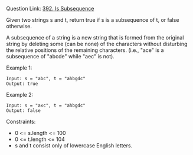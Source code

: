 Question Link: [392. Is Subsequence](https://leetcode.com/problems/is-subsequence/)

Given two strings s and t, return true if s is a subsequence of t, or false otherwise.

A subsequence of a string is a new string that is formed from the original string by deleting some (can be none) of the characters without disturbing the relative positions of the remaining characters. (i.e., "ace" is a subsequence of "abcde" while "aec" is not).

 

Example 1:
```
Input: s = "abc", t = "ahbgdc"
Output: true
```
Example 2:
```
Input: s = "axc", t = "ahbgdc"
Output: false
``` 

Constraints:

* 0 <= s.length <= 100
* 0 <= t.length <= 104
* s and t consist only of lowercase English letters.
